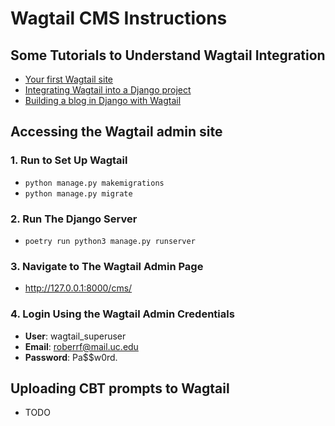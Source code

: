 # Wagtail CMS Instructions

## Some Tutorials to Understand Wagtail Integration
- [Your first Wagtail site](https://docs.wagtail.org/en/stable/getting_started/tutorial.html)
- [Integrating Wagtail into a Django project](https://docs.wagtail.org/en/stable/getting_started/integrating_into_django.html)
- [Building a blog in Django with Wagtail](https://www.youtube.com/watch?v=3aVvAGj1joo)

## Accessing the Wagtail admin site

### 1. Run to Set Up Wagtail
- `python manage.py makemigrations`
- `python manage.py migrate`

### 2. Run The Django Server
- `poetry run python3 manage.py runserver`

### 3. Navigate to The Wagtail Admin Page
- http://127.0.0.1:8000/cms/ 

### 4. Login Using the Wagtail Admin Credentials
- **User**: wagtail_superuser
- **Email**: roberrf@mail.uc.edu
- **Password**: Pa$$w0rd.

## Uploading CBT prompts to Wagtail

- TODO